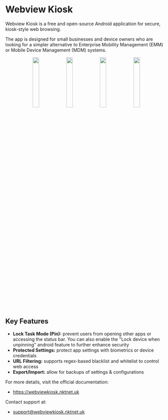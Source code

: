 # Webview Kiosk

Webview Kiosk is a free and open-source Android application for secure,
kiosk-style web browsing.

The app is designed for small businesses and device owners who are looking for
a simpler alternative to Enterprise Mobility Management (EMM) or Mobile Device
Management (MDM) systems.

<p align="center">
  <img src="/metadata/en-US/images/phoneScreenshots/001.phone-default.png" width="20%" />
  <img src="/metadata/en-US/images/phoneScreenshots/002.phone-locked.png" width="20%" />
  <img src="/metadata/en-US/images/phoneScreenshots/003.phone-page-blocked.png" width="20%" />
  <img src="/metadata/en-US/images/phoneScreenshots/004.phone-settings.png" width="20%" />
</p>

## Key Features

- **Lock Task Mode (Pin):** prevent users from opening other apps or accessing the
  status bar. You can also enable the "Lock device when unpinning" android feature to
  further enhance security
- **Protected Settings:** protect app settings with biometrics or device credentials
- **URL Filtering:** supports regex-based blacklist and whitelist to control web access
- **Export/Import:** allow for backups of settings & configurations

For more details, visit the official documentation:

- https://webviewkiosk.nktnet.uk

Contact support at:

- support@webviewkiosk.nktnet.uk
